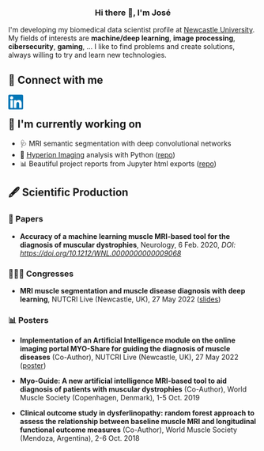 <h3 align="center">Hi there 👋, I'm José</h3>

I'm developing my biomedical data scientist profile at <a href="https://www.ncl.ac.uk/">Newcastle University</a>. My fields of interests are **machine/deep learning**, **image processing**, **cibersecurity**, **gaming**, ... I like to find problems and create solutions, always willing to try and learn new technologies.

<h2>💬 Connect with me</h2>

<a href="https://www.linkedin.com/in/jos%C3%A9-verd%C3%BA-d%C3%ADaz/"><img align="left" src="https://github.com/Jose-Verdu-Diaz/Jose-Verdu-Diaz/blob/4bf47486d3172df4260458f2e0ac82f2c97d9d98/linkedin.svg" alt="José Verdú Díaz | LinkedIn" width="30px"/></a>

<br>

<h2>🔭 I'm currently working on</h2>

- 🩺 MRI semantic segmentation with deep convolutional networks
- 🔬 <a href="https://www.fluidigm.com/products-services/instruments/hyperion">Hyperion Imaging</a> analysis with Python (<a href="https://github.com/Jose-Verdu-Diaz/hipo">repo</a>)
- 📊 Beautiful project reports from Jupyter html exports (<a href="https://github.com/Jose-Verdu-Diaz/jvd-report">repo</a>)

<h2>🖋 Scientific Production</h2>

<h3>📄 Papers</h3>

- **Accuracy of a machine learning muscle MRI-based tool for the diagnosis of muscular dystrophies**, Neurology, 6 Feb. 2020, *DOI: https://doi.org/10.1212/WNL.0000000000009068*

<h3>👨🏽‍💼 Congresses</h3>

- **MRI muscle segmentation and muscle disease diagnosis with deep learning**, NUTCRI Live (Newcastle, UK), 27 May 2022 (<a href="https://github.com/Jose-Verdu-Diaz/Jose-Verdu-Diaz/blob/main/documents/NUTCRI_LIVE_2022.pdf">slides</a>)

<h3>📊 Posters</h3>

- **Implementation of an Artificial Intelligence module on the online imaging portal MYO-Share for guiding the diagnosis of muscle diseases** (Co-Author), NUTCRI Live (Newcastle, UK), 27 May 2022 (<a href="https://github.com/Jose-Verdu-Diaz/Jose-Verdu-Diaz/blob/main/documents/NUTCRI_Live_2022_Poster.pdf">poster</a>)

- **Myo-Guide: A new artificial intelligence MRI-based tool to aid diagnosis of patients with muscular dystrophies** (Co-Author), World Muscle Society (Copenhagen, Denmark), 1-5 Oct. 2019

- **Clinical outcome study in dysferlinopathy: random forest approach to assess the relationship between baseline muscle MRI and longitudinal functional outcome measures** (Co-Author), World Muscle Society (Mendoza, Argentina), 2-6 Oct. 2018

